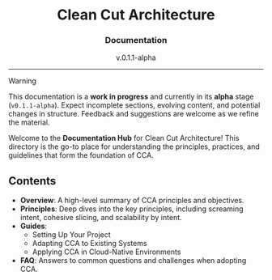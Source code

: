 <h1 align="center">Clean Cut Architecture</h1>
<h3 align="center">Documentation</h3>
<p align="center">v.0.1.1-alpha</p>

---

> [!WARNING]
> This documentation is a **work in progress** and currently in its **alpha** stage (`v0.1.1-alpha`). Expect incomplete sections, evolving content, and potential changes in structure. Feedback and suggestions are welcome as we refine the material.

Welcome to the **Documentation Hub** for Clean Cut Architecture! This directory is the go-to place for understanding the principles, practices, and guidelines that form the foundation of CCA.

## Contents

- **Overview**: A high-level summary of CCA principles and objectives.
- **Principles**: Deep dives into the key principles, including screaming intent, cohesive slicing, and scalability by intent.
- **Guides**:
  - Setting Up Your Project
  - Adapting CCA to Existing Systems
  - Applying CCA in Cloud-Native Environments
- **FAQ**: Answers to common questions and challenges when adopting CCA.
